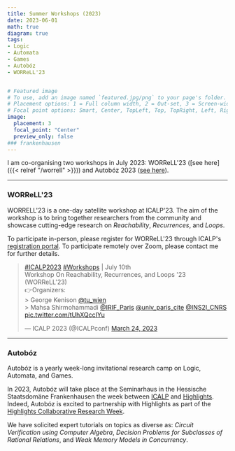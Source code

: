 ```yaml
---
title: Summer Workshops (2023)
date: 2023-06-01
math: true
diagram: true
tags:
- Logic
- Automata
- Games
- Autobóz
- WORReLL'23


# Featured image
# To use, add an image named `featured.jpg/png` to your page's folder.
# Placement options: 1 = Full column width, 2 = Out-set, 3 = Screen-width
# Focal point options: Smart, Center, TopLeft, Top, TopRight, Left, Right, BottomLeft, Bottom, BottomRight
image:
  placement: 3
  focal_point: "Center"
  preview_only: false
### frankenhausen
---
```


I am co-organising two workshops in July 2023: WORReLL'23  ([see here]({{< relref "/worrell" >}})) and Autobóz 2023 ([see here](https://autoboz.org/home-23)).

---

### WORReLL'23
WORRELL'23 is a one-day satellite workshop at ICALP'23. 
The aim of the workshop is to bring together researchers from the community and showcase cutting-edge research on _Reachability_, _Recurrences_, and _Loops_.

To participate in-person, please register for WORReLL'23 through ICALP's [registration portal](https://icalp2023.cs.upb.de/registration/).  To participate remotely over Zoom, please contact me for further details.

<blockquote class="twitter-tweet"><p lang="en" dir="ltr"><a href="https://twitter.com/hashtag/ICALP2023?src=hash&amp;ref_src=twsrc%5Etfw">#ICALP2023</a> <a href="https://twitter.com/hashtag/Workshops?src=hash&amp;ref_src=twsrc%5Etfw">#Workshops</a> | July 10th <br>Workshop On Reachability, Recurrences, and Loops &#39;23 (WORReLL&#39;23)<br>👉Organizers:<br>&gt; George Kenison <a href="https://twitter.com/tu_wien?ref_src=twsrc%5Etfw">@tu_wien</a><br>&gt; Mahsa Shirmohammadi <a href="https://twitter.com/IRIF_Paris?ref_src=twsrc%5Etfw">@IRIF_Paris</a> <a href="https://twitter.com/univ_paris_cite?ref_src=twsrc%5Etfw">@univ_paris_cite</a> <a href="https://twitter.com/INS2I_CNRS?ref_src=twsrc%5Etfw">@INS2I_CNRS</a> <a href="https://t.co/tUhXQccIYu">pic.twitter.com/tUhXQccIYu</a></p>&mdash; ICALP 2023 (@ICALPconf) <a href="https://twitter.com/ICALPconf/status/1639282442539266052?ref_src=twsrc%5Etfw">March 24, 2023</a></blockquote> <script async src="https://platform.twitter.com/widgets.js" charset="utf-8"></script> 


---

### Autobóz
Autobóz is a yearly week-long invitational research camp on Logic, Automata, and
Games. 

In 2023, Autobóz will take place at the Seminarhaus in the Hessische Staatsdomäne Frankenhausen the week between [ICALP](https://icalp2023.cs.upb.de/)  and [Highlights](https://highlights-conference.org/2023/). Indeed, Autobóz is excited to partnership with Highlights as part of the [Highlights Collaborative Research Week](https://highlights-conference.org/2023/hcrw).

We have solicited expert tutorials on topics as diverse as: _Circuit Verification using Computer Algebra_, _Decision Problems for Subclasses of Rational Relations_, and _Weak Memory Models in Concurrency_.



